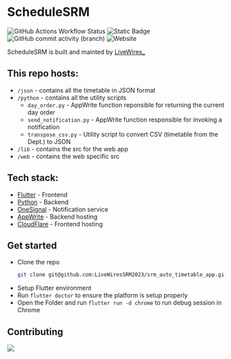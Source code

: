# ScheduleSRM

![GitHub Actions Workflow Status](https://img.shields.io/github/actions/workflow/status/LiveWiresSRM2023/srm_auto_timetable_app/.github%2Fworkflows%2Fmain.yml) ![Static Badge](https://img.shields.io/badge/Contributors-2-blue) ![GitHub commit activity (branch)](https://img.shields.io/github/commit-activity/t/LiveWiresSRM2023/srm_auto_timetable_app/Main) ![Website](https://img.shields.io/website?url=https%3A%2F%2Fsrmtt.livewires.tech&up_message=online)

ScheduleSRM is built and mainted by [LiveWires_](https://livewires.tech)

## This repo hosts:
- `/json` - contains all the timetable in JSON format
- `/python` - contains all the utility scripts
    - `day_order.py` - AppWrite function reponsible for returning the current day order
    - `send_notification.py` - AppWrite function responsible for invoking a notification
    - `transpose_csv.py` - Utility script to convert CSV (timetable from the Dept.) to JSON
- `/lib` - contains the src for the web app
- `/web` - contains the web specific src

## Tech stack:
- [Flutter](https://flutter.dev) - Frontend
- [Python](https://python.org) - Backend
- [OneSignal](https://onesignal.com) - Notification service
- [AppWrite](https://appwrite.io) - Backend hosting
- [CloudFlare](https://cloudflare.com) - Frontend hosting

## Get started
- Clone the repo
  ```bash
  git clone git@github.com:LiveWiresSRM2023/srm_auto_timetable_app.git
  ```
- Setup Flutter environment
- Run `flutter doctor` to ensure the platform is setup properly
- Open the Folder and run `flutter run -d chrome` to run debug session in Chrome

## Contributing
<a href="https://github.com/LiveWiresSRM2023/srm_auto_timetable_app/graphs/contributors">
  <img src="https://contrib.rocks/image?repo=LiveWiresSRM2023/srm_auto_timetable_app" />
</a>
